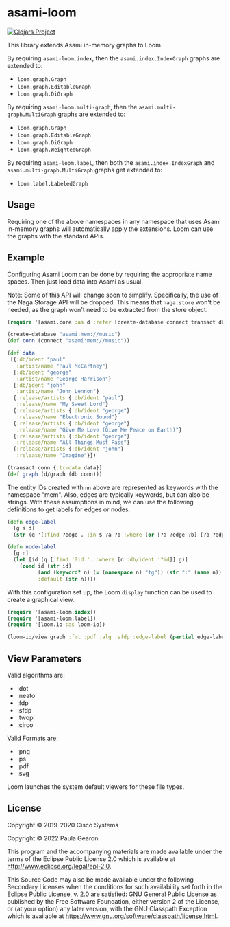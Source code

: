 # asami-loom

[![Clojars Project](http://clojars.org/org.clojars.quoll/asami-loom/latest-version.svg)](http://clojars.org/org.clojars.quoll/asami-loom)

This library extends Asami in-memory graphs to Loom.

By requiring `asami-loom.index`, then the `asami.index.IndexGraph` graphs are extended to:
- `loom.graph.Graph`
- `loom.graph.EditableGraph`
- `loom.graph.DiGraph`

By requiring `asami-loom.multi-graph`, then the `asami.multi-graph.MultiGraph` graphs are extended to:
- `loom.graph.Graph`
- `loom.graph.EditableGraph`
- `loom.graph.DiGraph`
- `loom.graph.WeightedGraph`

By requiring `asami-loom.label`, then both the `asami.index.IndexGraph` and `asami.multi-graph.MultiGraph`
graphs get extended to:
- `loom.label.LabeledGraph`

## Usage

Requiring one of the above namespaces in any namespace that uses Asami in-memory graphs will automatically
apply the extensions. Loom can use the graphs with the standard APIs.

## Example

Configuring Asami Loom can be done by requiring the appropriate name spaces. Then just load data into Asami as usual.

Note: Some of this API will change soon to simplify. Specifically, the use of the Naga Storage API will be dropped.
This means that `naga.store` won't be needed, as the graph won't need to be extracted from the store object.

```clojure
(require '[asami.core :as d :refer [create-database connect transact db q]])

(create-database "asami:mem://music")
(def conn (connect "asami:mem://music"))

(def data
 [{:db/ident "paul"
   :artist/name "Paul McCartney"}
  {:db/ident "george"
   :artist/name "George Harrison"}
  {:db/ident "john"
   :artist/name "John Lennon"}
  {:release/artists {:db/ident "paul"}
   :release/name "My Sweet Lord"}
  {:release/artists {:db/ident "george"}
   :release/name "Electronic Sound"}
  {:release/artists {:db/ident "george"}
   :release/name "Give Me Love (Give Me Peace on Earth)"}
  {:release/artists {:db/ident "george"}
   :release/name "All Things Must Pass"}
  {:release/artists {:db/ident "john"}
   :release/name "Imagine"}])

(transact conn {:tx-data data})
(def graph (d/graph (db conn)))
```

The entity IDs created with `nn` above are represented as keywords with the namespace "mem".
Also, edges are typically keywords, but can also be strings.
With these assumptions in mind, we can use the following definitions to get labels for edges or nodes.

```clojure
(defn edge-label
  [g s d]
  (str (q '[:find ?edge . :in $ ?a ?b :where (or [?a ?edge ?b] [?b ?edge ?a])] g s d)))

(defn node-label
  [g n]
  (let [id (q [:find '?id '. :where [n :db/ident '?id]] g)]
    (cond id (str id)
          (and (keyword? n) (= (namespace n) "tg")) (str ":" (name n))
          :default (str n))))
```

With this configuration set up, the Loom `display` function can be used to create a graphical view.

```clojure
(require '[asami-loom.index])
(require '[asami-loom.label])
(require '[loom.io :as loom-io])

(loom-io/view graph :fmt :pdf :alg :sfdp :edge-label (partial edge-label graph) :node-label (partial node-label graph))
```

## View Parameters

Valid algorithms are:
- :dot
- :neato
- :fdp
- :sfdp
- :twopi
- :circo

Valid Formats are:
- :png
- :ps
- :pdf
- :svg

Loom launches the system default viewers for these file types.

## License

Copyright © 2019-2020 Cisco Systems

Copyright © 2022 Paula Gearon

This program and the accompanying materials are made available under the
terms of the Eclipse Public License 2.0 which is available at
http://www.eclipse.org/legal/epl-2.0.

This Source Code may also be made available under the following Secondary
Licenses when the conditions for such availability set forth in the Eclipse
Public License, v. 2.0 are satisfied: GNU General Public License as published by
the Free Software Foundation, either version 2 of the License, or (at your
option) any later version, with the GNU Classpath Exception which is available
at https://www.gnu.org/software/classpath/license.html.
